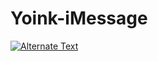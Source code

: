 # Yoink-iMessage

[![Alternate Text]({image-url})]({https://youtu.be/XMQtVV44Ty8} "Yoink iMessage Demo")

